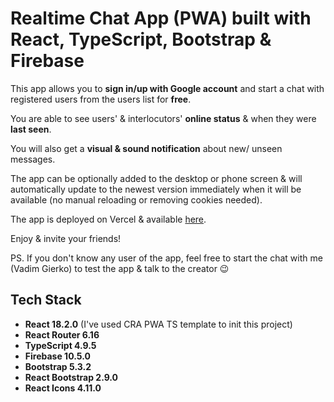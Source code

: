 # Realtime Chat App (PWA) built with React, TypeScript, Bootstrap & Firebase

This app allows you to **sign in/up with Google account** and start a chat with registered users from the users list for **free**.

You are able to see users' & interlocutors' **online status** & when they were **last seen**.

You will also get a **visual & sound notification** about new/ unseen messages.

The app can be optionally added to the desktop or phone screen & will automatically update to the newest version immediately when it will be available (no manual reloading or removing cookies needed).

The app is deployed on Vercel & available <a href="https://vg-chat-app-react.vercel.app/" target="_blank">here</a>.

Enjoy & invite your friends!

PS. If you don't know any user of the app, feel free to start the chat with me (Vadim Gierko) to test the app & talk to the creator 😉

## Tech Stack

- **React 18.2.0** (I've used CRA PWA TS template to init this project)
- **React Router 6.16**
- **TypeScript 4.9.5**
- **Firebase 10.5.0**
- **Bootstrap 5.3.2**
- **React Bootstrap 2.9.0**
- **React Icons 4.11.0**
